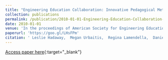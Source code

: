 ```yaml
---
title: "Engineering Education Collaboration: Innovative Pedagogical Methods for High School and University Environmentalists"
collection: publications
permalink: /publication/2010-01-01-Engineering-Education-Collaboration-Innovative-Pedagogical-Methods-for-High-School-and-University-Environmentalists
date: 2010-01-01
venue: 'In the proceedings of American Society for Engineering Education'
paperurl: 'https://goo.gl/LHsFPm'
citation: ' Leslie Hadaway,  Megan Urbaitis,  Regina Lamendella,  Daniel Oerther,  Andrea Burrows,  Mike Borowczak,  Anant Kukreti, &quot;Engineering Education Collaboration: Innovative Pedagogical Methods for High School and University Environmentalists.&quot; In the proceedings of American Society for Engineering Education, 2010.'
---
```

[Access paper here](https://goo.gl/LHsFPm){:target="_blank"}
